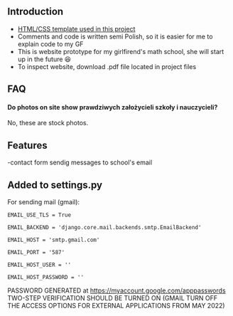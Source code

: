 ## Introduction
 - [HTML/CSS template used in this project](https://www.free-css.com/free-css-templates/page276/adward)
 - Comments and code is written semi Polish, so it is easier for me to explain code to my GF  
 - This is website prototype for my girlfirend's math school, she will start up in the future  😆
 - To inspect website, download .pdf file located in project files
## FAQ

#### Do photos on site show prawdziwych założycieli szkoły i nauczycieli?

No, these are stock photos.

## Features

-contact form sendig messages to school's email 


## Added to settings.py 

For sending mail (gmail):

`EMAIL_USE_TLS = True`

`EMAIL_BACKEND = 'django.core.mail.backends.smtp.EmailBackend'`

`EMAIL_HOST = 'smtp.gmail.com'`

`EMAIL_PORT = '587'`

`EMAIL_HOST_USER = '' `

`EMAIL_HOST_PASSWORD = ''` 

PASSWORD GENERATED at https://myaccount.google.com/apppasswords
 TWO-STEP VERIFICATION SHOULD BE TURNED ON
  (GMAIL TURN OFF THE ACCESS OPTIONS FOR EXTERNAL APPLICATIONS
FROM MAY 2022)